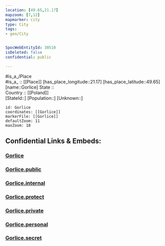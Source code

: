 ```yaml
---
location: [49.65,21.17] 
mapzoom: [7,12] 
mapmarker: city 
type: City
tags:
- geo/City


SpocWebEntityId: 30510
isDeleted: false
confidential: public

---
```

#is_a_/Place  
#is_a_ :: [[Place]] 
[has_place_longitude::21.17] 
[has_place_latitude::49.65] 
[name::Gorlice] 
State ::  
Country :: [[Poland]]  
[StateId::] 
[Population::] 
[Unknown::] 


```leaflet
id: Gorlice
coordinates: [[Gorlice]] 
markerFile: [[Gorlice]] 
defaultZoom: 11 
maxZoom: 18
```


## Confidential Links & Embeds: 

### [Gorlice](/_Standards/Earth/Continent/Europe/Europe~East/Poland/Provinces~Poland/Lesser_Poland/City/Gorlice.md) 

### [Gorlice.public](/_public/Earth/Continent/Europe/Europe~East/Poland/Provinces~Poland/Lesser_Poland/City/Gorlice.public.md) 

### [Gorlice.internal](/_internal/Earth/Continent/Europe/Europe~East/Poland/Provinces~Poland/Lesser_Poland/City/Gorlice.internal.md) 

### [Gorlice.protect](/_protect/Earth/Continent/Europe/Europe~East/Poland/Provinces~Poland/Lesser_Poland/City/Gorlice.protect.md) 

### [Gorlice.private](/_private/Earth/Continent/Europe/Europe~East/Poland/Provinces~Poland/Lesser_Poland/City/Gorlice.private.md) 

### [Gorlice.personal](/_personal/Earth/Continent/Europe/Europe~East/Poland/Provinces~Poland/Lesser_Poland/City/Gorlice.personal.md) 

### [Gorlice.secret](/_secret/Earth/Continent/Europe/Europe~East/Poland/Provinces~Poland/Lesser_Poland/City/Gorlice.secret.md)

